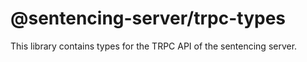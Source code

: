 # @sentencing-server/trpc-types

This library contains types for the TRPC API of the sentencing server.
